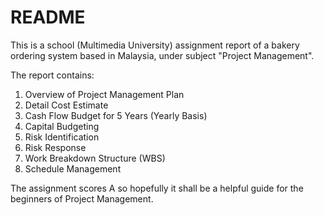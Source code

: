 # README
This is a school (Multimedia University) assignment report of a bakery ordering system based in Malaysia, under subject "Project Management".

The report contains:

1. Overview of Project Management Plan
2. Detail Cost Estimate
3. Cash Flow Budget for 5 Years (Yearly Basis)
4. Capital Budgeting
5. Risk Identification
6. Risk Response
7. Work Breakdown Structure (WBS)
8. Schedule Management

The assignment scores A so hopefully it shall be a helpful guide for the beginners of Project Management.
